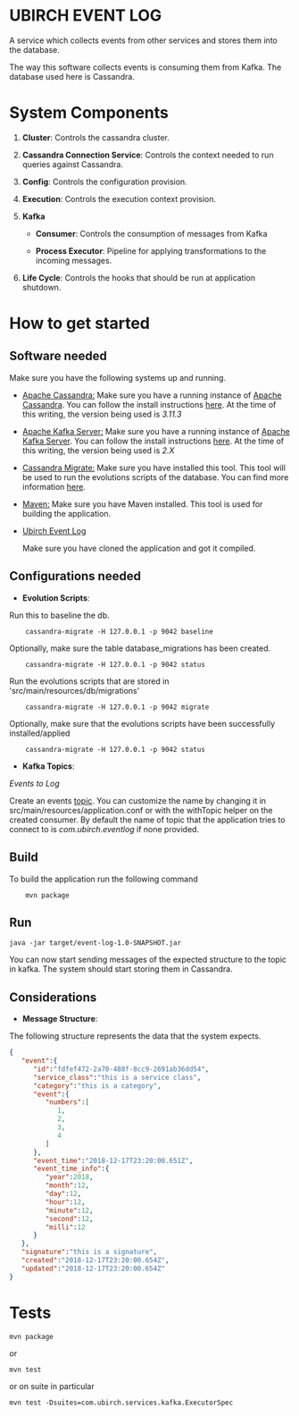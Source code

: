 # UBIRCH EVENT LOG
A service which collects events from other services and stores them into the database.

The way this software collects events is consuming them from Kafka. The database used here is Cassandra.

# System Components

1. __Cluster__: Controls the cassandra cluster.
2. __Cassandra Connection Service__: Controls the context needed to run queries against Cassandra.
2. __Config__: Controls the configuration provision.
3. __Execution__: Controls the execution context provision.
4. __Kafka__

    * __Consumer__: Controls the consumption of messages from Kafka

    * __Process Executor__: Pipeline for applying transformations to the incoming messages.

5. __Life Cycle__: Controls the hooks that should be run at application shutdown.

# How to get started

## Software needed

Make sure you have the following systems up and running.

* [Apache Cassandra:](http://cassandra.apache.org/) Make sure you have a running instance of [Apache Cassandra](http://cassandra.apache.org/). You can follow the install instructions [here](http://cassandra.apache.org/doc/latest/getting_started/installing.html).
    At the time of this writing, the version being used is _3.11.3_

* [Apache Kafka Server:](https://kafka.apache.org/quickstart) Make sure you have a running instance of [Apache Kafka Server](https://kafka.apache.org/quickstart). You can follow the install instructions [here](https://kafka.apache.org/quickstart).
    At the time of this writing, the version being used is _2.X_

* [Cassandra Migrate:](https://github.com/Cobliteam/cassandra-migrate) Make sure you have installed this tool. This tool will be used to run the evolutions scripts of the database.
    You can find more information [here](https://github.com/ubirch/ubirch-cassandra-eval#how-to-run-httpsgithubcomcobliteamcassandra-migrate).

* [Maven:](https://maven.apache.org/) Make sure you have Maven installed. This tool is used for building the application.

* [Ubirch Event Log](https://github.com/ubirch/ubirch-event-log)

    Make sure you have cloned the application and got it compiled.

## Configurations needed

* __Evolution Scripts__:

Run this to baseline the db.

```
    cassandra-migrate -H 127.0.0.1 -p 9042 baseline
```

Optionally, make sure the table database_migrations has been created.

```
    cassandra-migrate -H 127.0.0.1 -p 9042 status
```

Run the evolutions scripts that are stored in 'src/main/resources/db/migrations'

```
    cassandra-migrate -H 127.0.0.1 -p 9042 migrate
```
Optionally, make sure that the evolutions scripts have been successfully installed/applied

```
    cassandra-migrate -H 127.0.0.1 -p 9042 status
```

* __Kafka Topics__:

_Events to Log_

Create an events [topic](https://kafka.apache.org/quickstart#quickstart_createtopic).
You can customize the name by changing it in src/main/resources/application.conf or with the
withTopic helper on the created consumer. By default the name of topic that the application tries to connect to
is _com.ubirch.eventlog_ if none provided.

## Build

To build the application run the following command

```
    mvn package
```

## Run

```
java -jar target/event-log-1.0-SNAPSHOT.jar
```

You can now start sending messages of the expected structure to the topic in kafka. The system should start storing them in Cassandra.

## Considerations

* __Message Structure__:

The following structure represents the data that the system expects.

```json
{
   "event":{
      "id":"fdfef472-2a70-488f-8cc9-2691ab36dd54",
      "service_class":"this is a service class",
      "category":"this is a category",
      "event":{
         "numbers":[
            1,
            2,
            3,
            4
         ]
      },
      "event_time":"2018-12-17T23:20:00.651Z",
      "event_time_info":{
         "year":2018,
         "month":12,
         "day":12,
         "hour":12,
         "minute":12,
         "second":12,
         "milli":12
      }
   },
   "signature":"this is a signature",
   "created":"2018-12-17T23:20:00.654Z",
   "updated":"2018-12-17T23:20:00.654Z"
}
```


# Tests


```
mvn package
```

or

```
mvn test
```

or on suite in particular

```
mvn test -Dsuites=com.ubirch.services.kafka.ExecutorSpec
```

